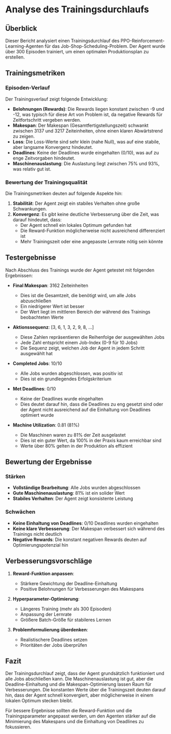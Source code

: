 # Analyse des Trainingsdurchlaufs

## Überblick

Dieser Bericht analysiert einen Trainingsdurchlauf des PPO-Reinforcement-Learning-Agenten für das Job-Shop-Scheduling-Problem. Der Agent wurde über 300 Episoden trainiert, um einen optimalen Produktionsplan zu erstellen.

## Trainingsmetriken

### Episoden-Verlauf

Der Trainingsverlauf zeigt folgende Entwicklung:

- **Belohnungen (Rewards)**: Die Rewards liegen konstant zwischen -9 und -12, was typisch für diese Art von Problem ist, da negative Rewards für Zeitfortschritt vergeben werden.
- **Makespan**: Der Makespan (Gesamtfertigstellungszeit) schwankt zwischen 3137 und 3217 Zeiteinheiten, ohne einen klaren Abwärtstrend zu zeigen.
- **Loss**: Die Loss-Werte sind sehr klein (nahe Null), was auf eine stabile, aber langsame Konvergenz hindeutet.
- **Deadlines**: Keine der Deadlines wurde eingehalten (0/10), was auf zu enge Zeitvorgaben hindeutet.
- **Maschinenauslastung**: Die Auslastung liegt zwischen 75% und 93%, was relativ gut ist.

### Bewertung der Trainingsqualität

Die Trainingsmetriken deuten auf folgende Aspekte hin:

1. **Stabilität**: Der Agent zeigt ein stabiles Verhalten ohne große Schwankungen.
2. **Konvergenz**: Es gibt keine deutliche Verbesserung über die Zeit, was darauf hindeutet, dass:
   - Der Agent schnell ein lokales Optimum gefunden hat
   - Die Reward-Funktion möglicherweise nicht ausreichend differenziert ist
   - Mehr Trainingszeit oder eine angepasste Lernrate nötig sein könnte

## Testergebnisse

Nach Abschluss des Trainings wurde der Agent getestet mit folgenden Ergebnissen:

- **Final Makespan**: 3162 Zeiteinheiten
  - Dies ist die Gesamtzeit, die benötigt wird, um alle Jobs abzuschließen
  - Ein niedrigerer Wert ist besser
  - Der Wert liegt im mittleren Bereich der während des Trainings beobachteten Werte

- **Aktionssequenz**: [3, 6, 1, 3, 2, 9, 8, ...]
  - Diese Zahlen repräsentieren die Reihenfolge der ausgewählten Jobs
  - Jede Zahl entspricht einem Job-Index (0-9 für 10 Jobs)
  - Die Sequenz zeigt, welchen Job der Agent in jedem Schritt ausgewählt hat

- **Completed Jobs**: 10/10
  - Alle Jobs wurden abgeschlossen, was positiv ist
  - Dies ist ein grundlegendes Erfolgskriterium

- **Met Deadlines**: 0/10
  - Keine der Deadlines wurde eingehalten
  - Dies deutet darauf hin, dass die Deadlines zu eng gesetzt sind oder der Agent nicht ausreichend auf die Einhaltung von Deadlines optimiert wurde

- **Machine Utilization**: 0.81 (81%)
  - Die Maschinen waren zu 81% der Zeit ausgelastet
  - Dies ist ein guter Wert, da 100% in der Praxis kaum erreichbar sind
  - Werte über 80% gelten in der Produktion als effizient

## Bewertung der Ergebnisse

### Stärken
- **Vollständige Bearbeitung**: Alle Jobs wurden abgeschlossen
- **Gute Maschinenauslastung**: 81% ist ein solider Wert
- **Stabiles Verhalten**: Der Agent zeigt konsistente Leistung

### Schwächen
- **Keine Einhaltung von Deadlines**: 0/10 Deadlines wurden eingehalten
- **Keine klare Verbesserung**: Der Makespan verbessert sich während des Trainings nicht deutlich
- **Negative Rewards**: Die konstant negativen Rewards deuten auf Optimierungspotenzial hin

## Verbesserungsvorschläge

1. **Reward-Funktion anpassen**:
   - Stärkere Gewichtung der Deadline-Einhaltung
   - Positive Belohnungen für Verbesserungen des Makespans

2. **Hyperparameter-Optimierung**:
   - Längeres Training (mehr als 300 Episoden)
   - Anpassung der Lernrate
   - Größere Batch-Größe für stabileres Lernen

3. **Problemformulierung überdenken**:
   - Realistischere Deadlines setzen
   - Prioritäten der Jobs überprüfen

## Fazit

Der Trainingsdurchlauf zeigt, dass der Agent grundsätzlich funktioniert und alle Jobs abschließen kann. Die Maschinenauslastung ist gut, aber die Deadline-Einhaltung und die Makespan-Optimierung lassen Raum für Verbesserungen. Die konstanten Werte über die Trainingszeit deuten darauf hin, dass der Agent schnell konvergiert, aber möglicherweise in einem lokalen Optimum stecken bleibt.

Für bessere Ergebnisse sollten die Reward-Funktion und die Trainingsparameter angepasst werden, um den Agenten stärker auf die Minimierung des Makespans und die Einhaltung von Deadlines zu fokussieren.